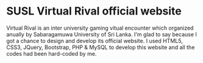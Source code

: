 # SUSL Virtual Rival official website
Virtual Rival is an inter university gaming vitual encounter which organized anually by Sabaragamuwa University of Sri Lanka. 
I'm glad to say because I got a chance to design and develop its official website. I used HTML5, CSS3, JQuery, Bootstrap, PHP & MySQL to develop this website and all the codes had been hard-coded by me.
